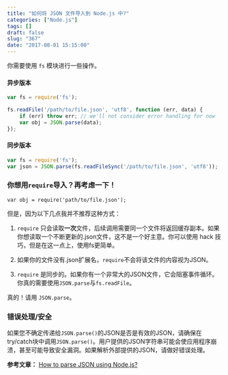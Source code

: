 ```yaml
---
title: "如何将 JSON 文件导入到 Node.js 中?"
categories: ["Node.js"]
tags: []
draft: false
slug: "367"
date: "2017-08-01 15:15:00"
---
```


你需要使用 `fs` 模块进行一些操作。

#### 异步版本
```js
var fs = require('fs');

fs.readFile('/path/to/file.json', 'utf8', function (err, data) {
    if (err) throw err; // we'll not consider error handling for now
    var obj = JSON.parse(data);
});
```

#### 同步版本
```js
var fs = require('fs');
var json = JSON.parse(fs.readFileSync('/path/to/file.json', 'utf8'));
```

### 你想用`require`导入？再考虑一下！

```
var obj = require('path/to/file.json');
```

但是，因为以下几点我并不推荐这种方式：

1. `require` 只会读取**一次**文件，后续调用需要同一个文件将返回缓存副本。如果你想读取一个不断更新的.json文件，这不是一个好主意。你可以使用 hack 技巧，但是在这一点上，使用fs更简单。

2. 如果你的文件没有.json扩展名，`require`不会将该文件的内容视为JSON。

3. `require` 是同步的。如果你有一个非常大的JSON文件，它会阻塞事件循环。你真的需要使用`JSON.parse`与`fs.readFile`。

真的！请用 `JSON.parse`。

### 错误处理/安全

如果您不确定传递给`JSON.parse()`的JSON是否是有效的JSON，请确保在try/catch块中调用`JSON.parse()`。用户提供的JSON字符串可能会使应用程序崩溃，甚至可能导致安全漏洞。如果解析外部提供的JSON，请做好错误处理。

**参考文章：**
[How to parse JSON using Node.js?][1]

  [1]: https://stackoverflow.com/questions/5726729/how-to-parse-json-using-node-js/25710749#comment43497504_9804910
